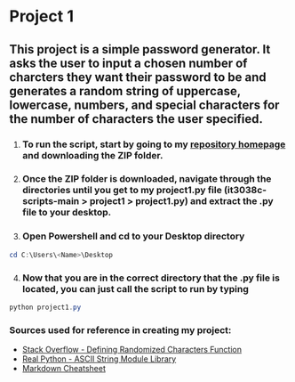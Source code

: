 # Project 1

## This project is a simple password generator. It asks the user to input a chosen number of charcters they want their password to be and generates a random string of uppercase, lowercase, numbers, and special characters for the number of characters the user specified.

1. ### To run the script, start by going to my [repository homepage](https://github.com/uc-wilso6jm/it3038c-scripts) and downloading the ZIP folder.
2. ### Once the ZIP folder is downloaded, navigate through the directories until you get to my project1.py file (it3038c-scripts-main > project1 > project1.py) and extract the .py file to your desktop.
3. ### Open Powershell and cd to your Desktop directory
```powershell
cd C:\Users\<Name>\Desktop
```
4. ### Now that you are in the correct directory that the .py file is located, you can just call the script to run by typing
```powershell
python project1.py
```



### Sources used for reference in creating my project:
- [Stack Overflow - Defining Randomized Characters Function](https://stackoverflow.com/questions/2257441/random-string-generation-with-upper-case-letters-and-digits)
- [Real Python - ASCII String Module Library](https://realpython.com/python-encodings-guide/)
- [Markdown Cheatsheet](https://github.com/adam-p/markdown-here/wiki/Markdown-Cheatsheet)